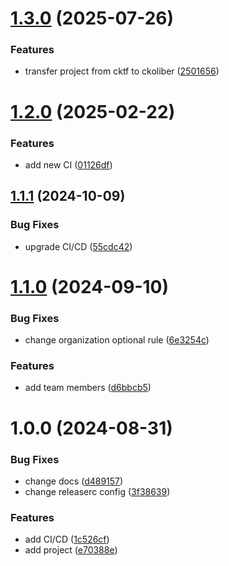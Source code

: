# [1.3.0](https://github.com/ckoliber/terraform-grafana-organization/compare/1.2.0...1.3.0) (2025-07-26)


### Features

* transfer project from cktf to ckoliber ([2501656](https://github.com/ckoliber/terraform-grafana-organization/commit/250165639cbfada33eaf3d31dc1a02e735a832aa))

# [1.2.0](https://github.com/ckoliber/terraform-grafana-organization/compare/1.1.1...1.2.0) (2025-02-22)


### Features

* add new CI ([01126df](https://github.com/ckoliber/terraform-grafana-organization/commit/01126dfc6525df7e1cb7d38b20d2d2115b25dafb))

## [1.1.1](https://github.com/ckoliber/terraform-grafana-organization/compare/1.1.0...1.1.1) (2024-10-09)


### Bug Fixes

* upgrade CI/CD ([55cdc42](https://github.com/ckoliber/terraform-grafana-organization/commit/55cdc429d83069f280c2f8f96ffdea2f865a62d2))

# [1.1.0](https://github.com/ckoliber/terraform-grafana-organization/compare/1.0.0...1.1.0) (2024-09-10)


### Bug Fixes

* change organization optional rule ([6e3254c](https://github.com/ckoliber/terraform-grafana-organization/commit/6e3254c6bdb41ba059a9e4264cc419802d9a679a))


### Features

* add team members ([d6bbcb5](https://github.com/ckoliber/terraform-grafana-organization/commit/d6bbcb512256ad6413a099033233f577fbf00483))

# 1.0.0 (2024-08-31)


### Bug Fixes

* change docs ([d489157](https://github.com/ckoliber/terraform-grafana-organization/commit/d4891570fa226036fb5e4e3279e1cf99f8f69892))
* change releaserc config ([3f38639](https://github.com/ckoliber/terraform-grafana-organization/commit/3f386393295738b9726496317fc656972efed33d))


### Features

* add CI/CD ([1c526cf](https://github.com/ckoliber/terraform-grafana-organization/commit/1c526cf4129c7d49bdfaf602647d809e7cdc866e))
* add project ([e70388e](https://github.com/ckoliber/terraform-grafana-organization/commit/e70388e32dab4119c096574c75f8c8ee2eeb7e30))
